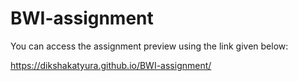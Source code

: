 # BWI-assignment

You can access the assignment preview using the link given below:

https://dikshakatyura.github.io/BWI-assignment/
